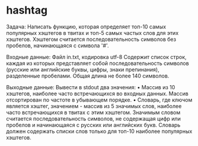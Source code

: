 # hashtag

Задача:
Написать функцию, которая определяет топ-10 самых популярных хэштегов в твитах и топ-5 самых частых слов для этих хэштегов. Хэштегом считается последовательность символов без пробелов, начинающаяся с символа '#'.

Входные данные:
Файл in.txt, кодировка utf-8
Содержит список строк, каждая из которых представляет собой последовательность символов (русские или английские буквы, цифры, знаки препинания), разделенные пробелами. Общая длина не более 140 символов.

Выходные данные: 
Вывести в stdout два значения:
    • Массив из 10 хэштегов, наиболее часто встречающихся во входных данных. Массив отсортирован по частоте в убывающем порядке. 
    • Словарь, где ключом является хэштег, значением - массив из 5 значимых слов, наиболее часто встречающихся в твитах с этим хэштегом. Значимым словом считается последовательность символов, не содержащая цифр или пробелов и начинающаяся с русских или английских букв. Словарь должен содержать списки слов только для топ-10 наиболее популярных хэштегов.
